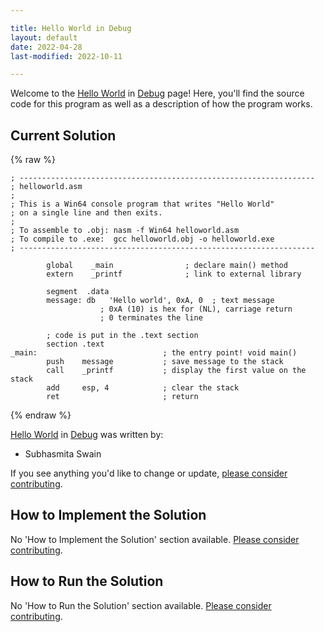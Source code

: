 ```yaml
---

title: Hello World in Debug
layout: default
date: 2022-04-28
last-modified: 2022-10-11

---
```


Welcome to the [Hello World](https://sampleprograms.io/projects/hello-world) in [Debug](https://sampleprograms.io/languages/debug) page! Here, you'll find the source code for this program as well as a description of how the program works.

## Current Solution

{% raw %}

```debug
; ------------------------------------------------------------------
; helloworld.asm
;
; This is a Win64 console program that writes "Hello World"
; on a single line and then exits.
;
; To assemble to .obj: nasm -f Win64 helloworld.asm
; To compile to .exe:  gcc helloworld.obj -o helloworld.exe
; ------------------------------------------------------------------

        global    _main                ; declare main() method
        extern    _printf              ; link to external library

        segment  .data
        message: db   'Hello world', 0xA, 0  ; text message
                    ; 0xA (10) is hex for (NL), carriage return
                    ; 0 terminates the line

        ; code is put in the .text section
        section .text
_main:                            ; the entry point! void main()
        push    message           ; save message to the stack
        call    _printf           ; display the first value on the stack
        add     esp, 4            ; clear the stack
        ret                       ; return
```

{% endraw %}

[Hello World](https://sampleprograms.io/projects/hello-world) in [Debug](https://sampleprograms.io/languages/debug) was written by:

- Subhasmita Swain

If you see anything you'd like to change or update, [please consider contributing](https://github.com/TheRenegadeCoder/sample-programs).

## How to Implement the Solution

No 'How to Implement the Solution' section available. [Please consider contributing](https://github.com/TheRenegadeCoder/sample-programs-website).

## How to Run the Solution

No 'How to Run the Solution' section available. [Please consider contributing](https://github.com/TheRenegadeCoder/sample-programs-website).